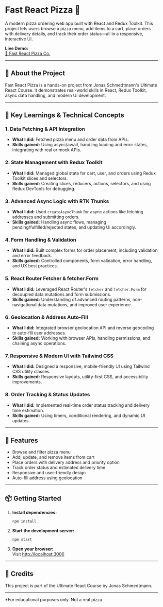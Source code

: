 # Fast React Pizza 🍕

A modern pizza ordering web app built with React and Redux Toolkit. This project lets users browse a pizza menu, add items to a cart, place orders with delivery details, and track their order status—all in a responsive, interactive UI.

**Live Demo:**  
[🍕 Fast React Pizza Co.](https://your-live-demo-link.com)

---

## 📝 About the Project

Fast React Pizza is a hands-on project from Jonas Schmedtmann's Ultimate React Course. It demonstrates real-world skills in React, Redux Toolkit, async data handling, and modern UI development.

---

## 🧠 Key Learnings & Technical Concepts

### 1. Data Fetching & API Integration

- **What I did:** Fetched pizza menu and order data from APIs.
- **Skills gained:** Using async/await, handling loading and error states, integrating with real or mock APIs.

### 2. State Management with Redux Toolkit

- **What I did:** Managed global state for cart, user, and orders using Redux Toolkit slices and selectors.
- **Skills gained:** Creating slices, reducers, actions, selectors, and using Redux DevTools for debugging.

### 3. Advanced Async Logic with RTK Thunks

- **What I did:** Used `createAsyncThunk` for async actions like fetching addresses and submitting orders.
- **Skills gained:** Handling async flows, managing pending/fulfilled/rejected states, and updating UI accordingly.

### 4. Form Handling & Validation

- **What I did:** Built complex forms for order placement, including validation and error feedback.
- **Skills gained:** Controlled components, form validation, error handling, and UX best practices.

### 5. React Router Fetcher & fetcher.Form

- **What I did:** Leveraged React Router's `fetcher` and `fetcher.Form` for decoupled data mutations and form submissions.
- **Skills gained:** Understanding of advanced routing patterns, non-navigational data mutations, and improved user experience.

### 6. Geolocation & Address Auto-Fill

- **What I did:** Integrated browser geolocation API and reverse geocoding to auto-fill user addresses.
- **Skills gained:** Working with browser APIs, handling permissions, and chaining async operations.

### 7. Responsive & Modern UI with Tailwind CSS

- **What I did:** Designed a responsive, mobile-friendly UI using Tailwind CSS utility classes.
- **Skills gained:** Responsive layouts, utility-first CSS, and accessibility improvements.

### 8. Order Tracking & Status Updates

- **What I did:** Implemented real-time order status tracking and delivery time estimation.
- **Skills gained:** Using timers, conditional rendering, and dynamic UI updates.

---

## 🚀 Features

- Browse and filter pizza menu
- Add, update, and remove items from cart
- Place orders with delivery address and priority option
- Track order status and estimated delivery time
- Responsive and user-friendly design
- Auto-fill address using geolocation

---

## 📦 Getting Started

1. **Install dependencies:**
   ```bash
   npm install
   ```
2. **Start the development server:**
   ```bash
   npm start
   ```
3. **Open your browser:**  
   Visit [http://localhost:3000](http://localhost:3000)

---

## 🙏 Credits

This project is part of the Ultimate React Course by Jonas Schmedtmann.

---

\*For educational purposes only. Not a real pizza
